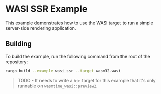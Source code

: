 # WASI SSR Example

This example demonstrates how to use the WASI target to run a simple server-side rendering application.

## Building

To build the example, run the following command from the root of the repository:

```bash
cargo build --example wasi_ssr --target wasm32-wasi
```

> TODO - It needs to write a `bin` target for this example that it's only runnable on `wasmtime_wasi::preview2`.
